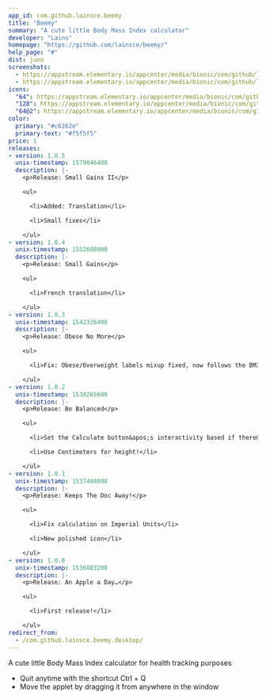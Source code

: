```yaml
---
app_id: com.github.lainsce.beemy
title: "Beemy"
summary: "A cute little Body Mass Index calculator"
developer: "Lains"
homepage: "https://github.com/lainsce/beemy/"
help_page: "#"
dist: juno
screenshots:
  - https://appstream.elementary.io/appcenter/media/bionic/com/github/lainsce.beemy/A4959FFFEC1EA8D23BD64FB412B715A0/screenshots/image-1_orig.png
  - https://appstream.elementary.io/appcenter/media/bionic/com/github/lainsce.beemy/A4959FFFEC1EA8D23BD64FB412B715A0/screenshots/image-2_orig.png
icons:
  "64": https://appstream.elementary.io/appcenter/media/bionic/com/github/lainsce.beemy/A4959FFFEC1EA8D23BD64FB412B715A0/icons/64x64/com.github.lainsce.beemy_com.github.lainsce.beemy.png
  "128": https://appstream.elementary.io/appcenter/media/bionic/com/github/lainsce.beemy/A4959FFFEC1EA8D23BD64FB412B715A0/icons/128x128/com.github.lainsce.beemy_com.github.lainsce.beemy.png
  "64@2": https://appstream.elementary.io/appcenter/media/bionic/com/github/lainsce.beemy/A4959FFFEC1EA8D23BD64FB412B715A0/icons/64x64@2/com.github.lainsce.beemy_com.github.lainsce.beemy.png
color:
  primary: "#c6262e"
  primary-text: "#f5f5f5"
price: 1
releases:
- version: 1.0.5
  unix-timestamp: 1579046400
  description: |-
    <p>Release: Small Gains II</p>

    <ul>

      <li>Added: Translation</li>

      <li>Small fixes</li>

    </ul>
- version: 1.0.4
  unix-timestamp: 1552608000
  description: |-
    <p>Release: Small Gains</p>

    <ul>

      <li>French translation</li>

    </ul>
- version: 1.0.3
  unix-timestamp: 1542326400
  description: |-
    <p>Release: Obese No More</p>

    <ul>

      <li>Fix: Obese/Overweight labels mixup fixed, now follows the BMI chart</li>

    </ul>
- version: 1.0.2
  unix-timestamp: 1538265600
  description: |-
    <p>Release: Be Balanced</p>

    <ul>

      <li>Set the Calculate button&apos;s interactivity based if there&apos;s data or not</li>

      <li>Use Centimeters for height!</li>

    </ul>
- version: 1.0.1
  unix-timestamp: 1537488000
  description: |-
    <p>Release: Keeps The Doc Away!</p>

    <ul>

      <li>Fix calculation on Imperial Units</li>

      <li>New polished icon</li>

    </ul>
- version: 1.0.0
  unix-timestamp: 1536883200
  description: |-
    <p>Release: An Apple a Day…</p>

    <ul>

      <li>First release!</li>

    </ul>
redirect_from:
  - /com.github.lainsce.beemy.desktop/
---
```


<p>A cute little Body Mass Index calculator for health tracking purposes</p>
<ul>
  <li>Quit anytime with the shortcut Ctrl + Q</li>
  <li>Move the applet by dragging it from anywhere in the window</li>
</ul>